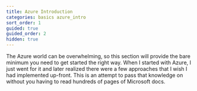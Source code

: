 ```yaml
---
title: Azure Introduction
categories: basics azure_intro
sort_order: 1
guided: true
guided_order: 2
hidden: true
---
```

The Azure world can be overwhelming, so this section will provide the bare minimum you need to get started the right way.<!--more--> When I started with Azure, I just went for it and later realized there were a few approaches that I wish I had implemented up-front. This is an attempt to pass that knowledge on without you having to read hundreds of pages of Microsoft docs.